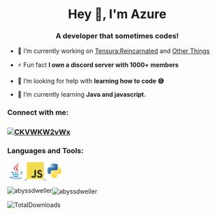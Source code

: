 <h1 align="center">Hey 👋, I'm Azure</h1>
<h3 align="center">A developer that sometimes codes!</h3>

- 🔭 I’m currently working on [Tensura:Reincarnated](https://github.com/ManasMods/reincarnated_mod/tree/dev/lazuline) and [Other Things](https://github.com/AbyssDweller?tab=repositories)

- ⚡ Fun fact **I own a discord server with 1000+ members**

- 🤝 I’m looking for help with **learning how to code 😅**

- 🌱 I’m currently learning **Java and javascript.**

<h3 align="left">Connect with me:</h3>
<h3 align="left">
<a href="https://discord.gg/7uC27yjMaS" target="blank"><img align="center" src="https://raw.githubusercontent.com/rahuldkjain/github-profile-readme-generator/master/src/images/icons/Social/discord.svg" alt="CKVWKW2vWx" height="30" width="40" /></a>
</p>

<h3 align="left">Languages and Tools:</h3>
<p align="left"> <a href="https://www.java.com" target="_blank" rel="noreferrer"> <img src="https://raw.githubusercontent.com/devicons/devicon/master/icons/java/java-original.svg" alt="java" width="40" height="40"/> </a> <a href="https://developer.mozilla.org/en-US/docs/Web/JavaScript" target="_blank" rel="noreferrer"> <img src="https://raw.githubusercontent.com/devicons/devicon/master/icons/javascript/javascript-original.svg" alt="javascript" width="40" height="40"/> </a> <a href="https://www.python.org" target="_blank" rel="noreferrer"> <img src="https://raw.githubusercontent.com/devicons/devicon/master/icons/python/python-original.svg" alt="python" width="40" height="40"/> </a> </p>

<p><img align="left" src="https://github-readme-stats-git-masterrstaa-rickstaa.vercel.app/api?username=abyssdweller&&show_icons=true&theme=dark" alt="abyssdweller" /></p>


<p><img align="center" src="https://github-readme-streak-stats.herokuapp.com/?user=abyssdweller&" alt="abyssdweller" /></p>

![TotalDownloads](https://cf.way2muchnoise.eu/author/full_Lazul1ne_total%20downloads.svg)
